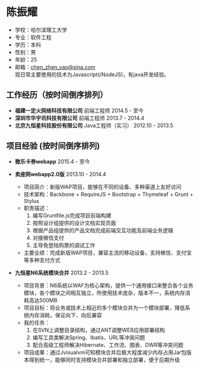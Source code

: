 # 陈振耀

- 学校：哈尔滨理工大学
- 专业：软件工程
- 学历：本科
- 性别：男
- 年龄：25  
- 邮箱：chen_zhen_yao@sina.com  
  现日常主要使用的技术为Javascript(/NodeJS)，有java开发经验。

## 工作经历（按时间倒序排列）
- **福建一定火网络科技有限公司**          前端工程师            2014.5 - 至今  
- **深圳市华宇讯科技有限公司**            前端工程师            2013.7 - 2014.4
- **北京九恒星科技股份有限公司**          Java工程师（实习）    2012.10 - 2013.5

## 项目经验 (按时间倒序排列)

- **微乐卡券webapp** 2015.4 - 至今  

- **卖座网webapp2.0版** 2013.10 - 2014.4
  - 项目简介：新版WAP项目，能够在不同的设备、多种渠道上友好访问
  - 技术架构：Backbone + RequireJS + Bootstrap + Thymeleaf + Grunt + Stylus
  - 职责描述：
    1. 编写Gruntfile.js完成项目前端构建
    2. 按照设计组提供的设计文档实现页面
    3. 根据产品组提供的产品文档完成前端交互功能及前端业务逻辑
    4. 对接微信支付
    5. 主导免登陆购票的调试工作
  - 主要业绩：完成新版WAP项目，兼容主流的移动设备，支持微信、支付宝等多种支付方式

- **九恒星N6系统模块合并** 2013.2 - 2013.5
  - 项目背景：N6系统以WAF为核心架构，提供一个通用接口来整合各个业务模块，各个模块之间相互独立，所使用技术庞杂，版本不一，系统内存消耗高达500MB
  - 项目目标：将业务或技术上相近的多个模块合并为一个模块部署，降低系统内存消耗，保证向下、向后兼容
  - 我的任务：
    1. 在SVN上调整目录结构，通过ANT调整WEB应用部署结构
    2. 编写工具类解决Spring、Ibatis、URL等冲突问题
    3. 配合高级工程师解决Hibernate、工作流、图表、DWR等冲突问题
  - 项目成果：通过Jvisualvm可知模块合并后极大程度减少内存占用Jar包版本得到统一，能够同时支持模块合并部署和独立部署，便于后期升级
